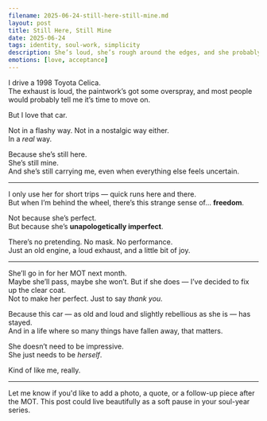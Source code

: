 ```yaml
---
filename: 2025-06-24-still-here-still-mine.md
layout: post
title: Still Here, Still Mine
date: 2025-06-24
tags: identity, soul-work, simplicity
description: She’s loud, she’s rough around the edges, and she probably shouldn’t pass her MOT — but I love this car. Because somehow, she still feels like home.
emotions: [love, acceptance]
---
```


I drive a 1998 Toyota Celica.  
The exhaust is loud, the paintwork’s got some overspray, and most people would probably tell me it’s time to move on.

But I love that car.

Not in a flashy way. Not in a nostalgic way either.  
In a *real* way.

Because she’s still here.  
She’s still mine.  
And she’s still carrying me, even when everything else feels uncertain.

---

I only use her for short trips — quick runs here and there.  
But when I’m behind the wheel, there’s this strange sense of… **freedom**.

Not because she’s perfect.  
But because she’s **unapologetically imperfect**.

There’s no pretending. No mask. No performance.  
Just an old engine, a loud exhaust, and a little bit of joy.

---

She’ll go in for her MOT next month.  
Maybe she’ll pass, maybe she won’t. But if she does — I’ve decided to fix up the clear coat.  
Not to make her perfect. Just to say *thank you.*

Because this car — as old and loud and slightly rebellious as she is — has stayed.  
And in a life where so many things have fallen away, that matters.

She doesn’t need to be impressive.  
She just needs to be *herself*.

Kind of like me, really.

---

Let me know if you'd like to add a photo, a quote, or a follow-up piece after the MOT. This post could live beautifully as a soft pause in your soul-year series.
